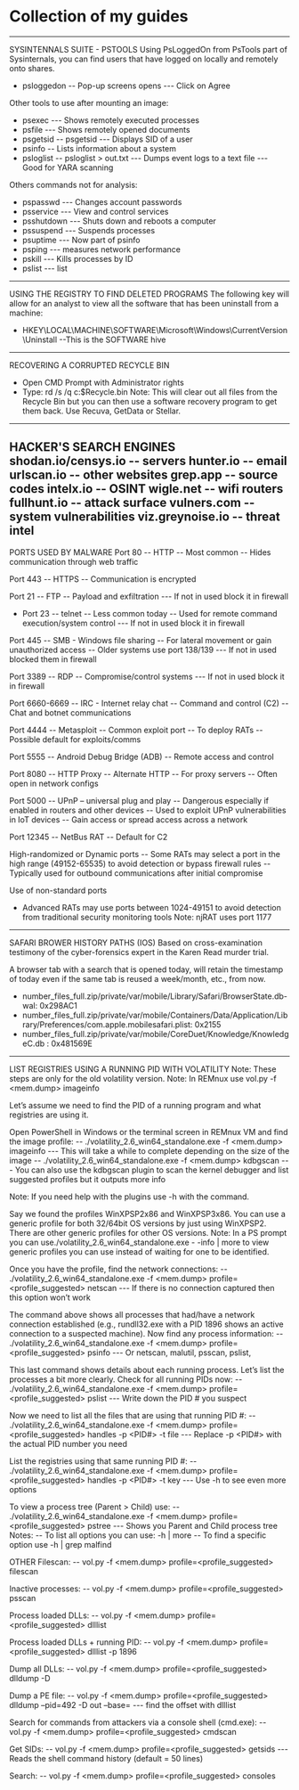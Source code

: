 # Collection of my guides
---------------------------------------------------------
SYSINTENNALS SUITE - PSTOOLS
Using PsLoggedOn from PsTools part of Sysinternals, you can find users that have logged on locally and remotely onto shares.

- psloggedon
-- Pop-up screens opens
--- Click on Agree

Other tools to use after mounting an image:
- psexec
--- Shows remotely executed processes
- psfile
--- Shows remotely opened documents
- psgetsid
-- psgetsid <user>
--- Displays SID of a user
- psinfo
-- Lists information about a system
- psloglist
-- psloglist > out.txt
--- Dumps event logs to a text file
--- Good for YARA scanning

Others commands not for analysis:
- pspasswd
--- Changes account passwords
- psservice
--- View and control services
- psshutdown
--- Shuts down and reboots a computer
- pssuspend
--- Suspends processes
- psuptime
--- Now part of psinfo
- psping
--- measures network performance
- pskill
--- Kills processes by ID
- pslist
--- list
---------------------------------------------------------
USING THE REGISTRY TO FIND DELETED PROGRAMS
The following key will allow for an analyst to view all the software that has been uninstall from a machine:
- HKEY\LOCAL\MACHINE\SOFTWARE\Microsoft\Windows\CurrentVersion\Uninstall
  --This is the SOFTWARE hive
---------------------------------------------------------
RECOVERING A CORRUPTED RECYCLE BIN
- Open CMD Prompt with Administrator rights
- Type: rd /s /q c:\$Recycle.bin
Note: This will clear out all files from the Recycle Bin but you can then use a software recovery program to get them back. Use Recuva, GetData or Stellar.
---------------------------------------------------------
HACKER'S SEARCH ENGINES
shodan.io/censys.io
-- servers
hunter.io
-- email
urlscan.io
-- other websites
grep.app
-- source codes
intelx.io
-- OSINT
wigle.net
-- wifi routers
fullhunt.io
-- attack surface
vulners.com
-- system vulnerabilities
viz.greynoise.io
-- threat intel
---------------------------------------------------------
PORTS USED BY MALWARE
Port 80
-- HTTP
-- Most common
-- Hides communication through web traffic

Port 443
-- HTTPS
-- Communication is encrypted

Port 21
-- FTP
-- Payload and exfiltration
--- If not in used block it in firewall

- Port 23
-- telnet
-- Less common today
-- Used for remote command execution/system control
--- If not in used block it in firewall

Port 445
-- SMB - Windows file sharing
-- For lateral movement or gain unauthorized access
-- Older systems use port 138/139
--- If not in used blocked them in firewall

Port 3389
-- RDP
-- Compromise/control systems
--- If not in used block it in firewall

Port 6660-6669
-- IRC - Internet relay chat
-- Command and control (C2)
-- Chat and botnet communications

Port 4444
-- Metasploit
-- Common exploit port
-- To deploy RATs
-- Possible default for exploits/comms

Port 5555
-- Android Debug Bridge (ADB)
-- Remote access and control

Port 8080
-- HTTP Proxy
-- Alternate HTTP
-- For proxy servers
-- Often open in network configs

Port 5000
-- UPnP – universal plug and play
-- Dangerous especially if enabled in routers and other devices
-- Used to exploit UPnP vulnerabilities in IoT devices
-- Gain access or spread access across a network

Port 12345
-- NetBus RAT
-- Default for C2

High-randomized or Dynamic ports
-- Some RATs may select a port in the high range (49152-65535) to avoid detection or bypass firewall rules
-- Typically used for outbound communications after initial compromise

Use of non-standard ports
- Advanced RATs may use ports between 1024-49151 to avoid detection from traditional security monitoring tools
Note: njRAT uses port 1177
---------------------------------------------------------
SAFARI BROWER HISTORY PATHS (IOS)
Based on cross-examination testimony of the cyber-forensics expert in the Karen Read murder trial.

A browser tab with a search that is opened today, will retain the timestamp of today even if the same tab is reused a week/month, etc., from now.
- number_files_full.zip/private/var/mobile/Library/Safari/BrowserState.db-wal: 0x298AC1
- number_files_full.zip/private/var/mobile/Containers/Data/Application/Library/Preferences/com.apple.mobilesafari.plist: 0x2155
- number_files_full.zip/private/var/mobile/CoreDuet/Knowledge/KnowledgeC.db : 0x481569E
---------------------------------------------------------
LIST REGISTRIES USING A RUNNING PID WITH VOLATILITY
Note: These steps are only for the old volatility version.
Note: In REMnux use vol.py -f <mem.dump> imageinfo

Let’s assume we need to find the PID of a running program and what registries are using it.

Open PowerShell in Windows or the terminal screen in REMnux VM and find the image profile:
-- ./volatility_2.6_win64_standalone.exe -f <mem.dump> imageinfo
--- This will take a while to complete depending on the size of the image
-- ./volatility_2.6_win64_standalone.exe -f <mem.dump> kdbgscan
--- You can also use the kdbgscan plugin to scan the kernel debugger and list suggested profiles but it outputs more info

Note: If you need help with the plugins use -h with the command.

Say we found the profiles WinXPSP2x86 and WinXPSP3x86. You can use a generic profile for both 32/64bit OS versions by just using WinXPSP2. There are other generic profiles for other OS versions.
Note: In a PS prompt you can use./volatility_2.6_win64_standalone.exe - -info | more to view generic profiles you can use instead of waiting for one to be identified.

Once you have the profile, find the network connections:
-- ./volatility_2.6_win64_standalone.exe -f <mem.dump> profile=<profile_suggested> netscan
--- If there is no connection captured then this option won’t work

The command above shows all processes that had/have a network connection established (e.g., rundll32.exe with a PID 1896 shows an active connection to a suspected machine).
Now find any process information:
-- ./volatility_2.6_win64_standalone.exe -f <mem.dump> profile=<profile_suggested> psinfo
--- Or netscan, malutil, psscan, pslist,

This last command shows details about each running process. Let’s list the processes a bit more clearly.
Check for all running PIDs now:
-- ./volatility_2.6_win64_standalone.exe -f <mem.dump> profile=<profile_suggested> pslist
--- Write down the PID # you suspect

Now we need to list all the files that are using that running PID #:
-- ./volatility_2.6_win64_standalone.exe -f <mem.dump> profile=<profile_suggested> handles -p <PID#> -t file
--- Replace -p <PID#> with the actual PID number you need

List the registries using that same running PID #:
-- ./volatility_2.6_win64_standalone.exe -f <mem.dump> profile=<profile_suggested> handles -p <PID#> -t key
--- Use -h to see even more options

To view a process tree (Parent > Child) use:
-- ./volatility_2.6_win64_standalone.exe -f <mem.dump> profile=<profile_suggested> pstree
--- Shows you Parent and Child process tree
Notes:
-- To list all options you can use: -h | more
-- To find a specific option use -h | grep malfind

OTHER
Filescan:
-- vol.py -f <mem.dump> profile=<profile_suggested> filescan

Inactive processes:
-- vol.py -f <mem.dump> profile=<profile_suggested> psscan

Process loaded DLLs:
-- vol.py -f <mem.dump> profile=<profile_suggested> dlllist

Process loaded DLLs + running PID:
-- vol.py -f <mem.dump> profile=<profile_suggested> dlllist -p 1896

Dump all DLLs:
-- vol.py -f <mem.dump> profile=<profile_suggested> dlldump -D <output/>

Dump a PE file:
-- vol.py -f <mem.dump> profile=<profile_suggested> dlldump –pid=492 -D out –base=<offset>
--- find the offset with dlllist

Search for commands from attackers via a console shell (cmd.exe):
-- vol.py -f <mem.dump> profile=<profile_suggested> cmdscan   

Get SIDs:
-- vol.py -f <mem.dump> profile=<profile_suggested> getsids
--- Reads the shell command history (default = 50 lines)

Search:
-- vol.py -f <mem.dump> profile=<profile_suggested> consoles
 

 
